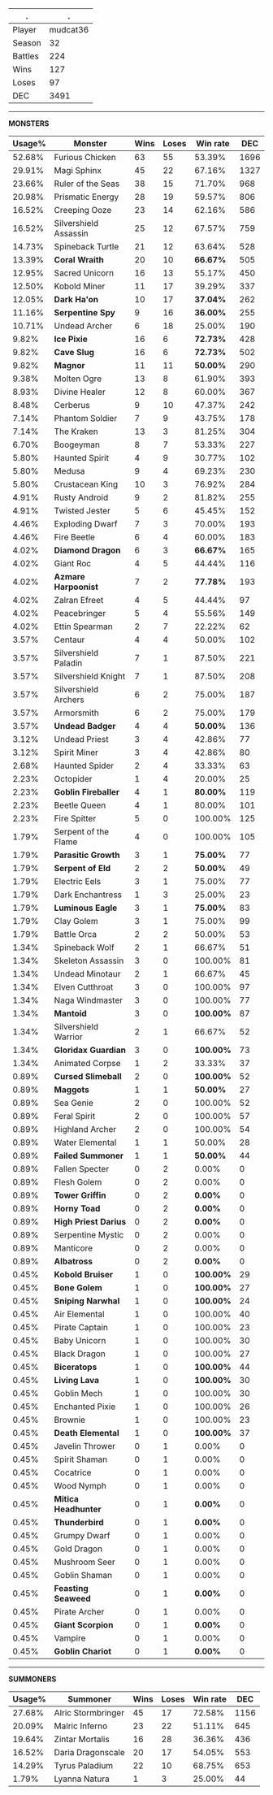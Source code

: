 .|.
|-|-
Player|mudcat36
Season|32
Battles|224
Wins|127
Loses|97
DEC|3491

---
**MONSTERS**

Usage%|Monster|Wins|Loses|Win rate|DEC|
-|-|-|-|-|-|
52.68%|Furious Chicken|63|55|53.39%|1696|
29.91%|Magi Sphinx|45|22|67.16%|1327|
23.66%|Ruler of the Seas|38|15|71.70%|968|
20.98%|Prismatic Energy|28|19|59.57%|806|
16.52%|Creeping Ooze|23|14|62.16%|586|
16.52%|Silvershield Assassin|25|12|67.57%|759|
14.73%|Spineback Turtle|21|12|63.64%|528|
13.39%|**Coral Wraith**|20|10|**66.67%**|505|
12.95%|Sacred Unicorn|16|13|55.17%|450|
12.50%|Kobold Miner|11|17|39.29%|337|
12.05%|**Dark Ha'on**|10|17|**37.04%**|262|
11.16%|**Serpentine Spy**|9|16|**36.00%**|255|
10.71%|Undead Archer|6|18|25.00%|190|
9.82%|**Ice Pixie**|16|6|**72.73%**|428|
9.82%|**Cave Slug**|16|6|**72.73%**|502|
9.82%|**Magnor**|11|11|**50.00%**|290|
9.38%|Molten Ogre|13|8|61.90%|393|
8.93%|Divine Healer|12|8|60.00%|367|
8.48%|Cerberus|9|10|47.37%|242|
7.14%|Phantom Soldier|7|9|43.75%|178|
7.14%|The Kraken|13|3|81.25%|304|
6.70%|Boogeyman|8|7|53.33%|227|
5.80%|Haunted Spirit|4|9|30.77%|102|
5.80%|Medusa|9|4|69.23%|230|
5.80%|Crustacean King|10|3|76.92%|284|
4.91%|Rusty Android|9|2|81.82%|255|
4.91%|Twisted Jester|5|6|45.45%|152|
4.46%|Exploding Dwarf|7|3|70.00%|193|
4.46%|Fire Beetle|6|4|60.00%|183|
4.02%|**Diamond Dragon**|6|3|**66.67%**|165|
4.02%|Giant Roc|4|5|44.44%|116|
4.02%|**Azmare Harpoonist**|7|2|**77.78%**|193|
4.02%|Zalran Efreet|4|5|44.44%|97|
4.02%|Peacebringer|5|4|55.56%|149|
4.02%|Ettin Spearman|2|7|22.22%|62|
3.57%|Centaur|4|4|50.00%|102|
3.57%|Silvershield Paladin|7|1|87.50%|221|
3.57%|Silvershield Knight|7|1|87.50%|208|
3.57%|Silvershield Archers|6|2|75.00%|187|
3.57%|Armorsmith|6|2|75.00%|179|
3.57%|**Undead Badger**|4|4|**50.00%**|136|
3.12%|Undead Priest|3|4|42.86%|77|
3.12%|Spirit Miner|3|4|42.86%|80|
2.68%|Haunted Spider|2|4|33.33%|63|
2.23%|Octopider|1|4|20.00%|25|
2.23%|**Goblin Fireballer**|4|1|**80.00%**|119|
2.23%|Beetle Queen|4|1|80.00%|101|
2.23%|Fire Spitter|5|0|100.00%|125|
1.79%|Serpent of the Flame|4|0|100.00%|105|
1.79%|**Parasitic Growth**|3|1|**75.00%**|77|
1.79%|**Serpent of Eld**|2|2|**50.00%**|49|
1.79%|Electric Eels|3|1|75.00%|77|
1.79%|Dark Enchantress|1|3|25.00%|23|
1.79%|**Luminous Eagle**|3|1|**75.00%**|83|
1.79%|Clay Golem|3|1|75.00%|99|
1.79%|Battle Orca|2|2|50.00%|53|
1.34%|Spineback Wolf|2|1|66.67%|51|
1.34%|Skeleton Assassin|3|0|100.00%|81|
1.34%|Undead Minotaur|2|1|66.67%|45|
1.34%|Elven Cutthroat|3|0|100.00%|97|
1.34%|Naga Windmaster|3|0|100.00%|77|
1.34%|**Mantoid**|3|0|**100.00%**|87|
1.34%|Silvershield Warrior|2|1|66.67%|52|
1.34%|**Gloridax Guardian**|3|0|**100.00%**|73|
1.34%|Animated Corpse|1|2|33.33%|37|
0.89%|**Cursed Slimeball**|2|0|**100.00%**|52|
0.89%|**Maggots**|1|1|**50.00%**|27|
0.89%|Sea Genie|2|0|100.00%|52|
0.89%|Feral Spirit|2|0|100.00%|57|
0.89%|Highland Archer|2|0|100.00%|54|
0.89%|Water Elemental|1|1|50.00%|28|
0.89%|**Failed Summoner**|1|1|**50.00%**|44|
0.89%|Fallen Specter|0|2|0.00%|0|
0.89%|Flesh Golem|0|2|0.00%|0|
0.89%|**Tower Griffin**|0|2|**0.00%**|0|
0.89%|**Horny Toad**|0|2|**0.00%**|0|
0.89%|**High Priest Darius**|0|2|**0.00%**|0|
0.89%|Serpentine Mystic|0|2|0.00%|0|
0.89%|Manticore|0|2|0.00%|0|
0.89%|**Albatross**|0|2|**0.00%**|0|
0.45%|**Kobold Bruiser**|1|0|**100.00%**|29|
0.45%|**Bone Golem**|1|0|**100.00%**|27|
0.45%|**Sniping Narwhal**|1|0|**100.00%**|24|
0.45%|Air Elemental|1|0|100.00%|40|
0.45%|Pirate Captain|1|0|100.00%|23|
0.45%|Baby Unicorn|1|0|100.00%|30|
0.45%|Black Dragon|1|0|100.00%|27|
0.45%|**Biceratops**|1|0|**100.00%**|44|
0.45%|**Living Lava**|1|0|**100.00%**|30|
0.45%|Goblin Mech|1|0|100.00%|30|
0.45%|Enchanted Pixie|1|0|100.00%|26|
0.45%|Brownie|1|0|100.00%|23|
0.45%|**Death Elemental**|1|0|**100.00%**|37|
0.45%|Javelin Thrower|0|1|0.00%|0|
0.45%|Spirit Shaman|0|1|0.00%|0|
0.45%|Cocatrice|0|1|0.00%|0|
0.45%|Wood Nymph|0|1|0.00%|0|
0.45%|**Mitica Headhunter**|0|1|**0.00%**|0|
0.45%|**Thunderbird**|0|1|**0.00%**|0|
0.45%|Grumpy Dwarf|0|1|0.00%|0|
0.45%|Gold Dragon|0|1|0.00%|0|
0.45%|Mushroom Seer|0|1|0.00%|0|
0.45%|Goblin Shaman|0|1|0.00%|0|
0.45%|**Feasting Seaweed**|0|1|**0.00%**|0|
0.45%|Pirate Archer|0|1|0.00%|0|
0.45%|**Giant Scorpion**|0|1|**0.00%**|0|
0.45%|Vampire|0|1|0.00%|0|
0.45%|**Goblin Chariot**|0|1|**0.00%**|0|

---
**SUMMONERS**

Usage%|Summoner|Wins|Loses|Win rate|DEC|
-|-|-|-|-|-|
27.68%|Alric Stormbringer|45|17|72.58%|1156|
20.09%|Malric Inferno|23|22|51.11%|645|
19.64%|Zintar Mortalis|16|28|36.36%|436|
16.52%|Daria Dragonscale|20|17|54.05%|553|
14.29%|Tyrus Paladium|22|10|68.75%|653|
1.79%|Lyanna Natura|1|3|25.00%|44|
